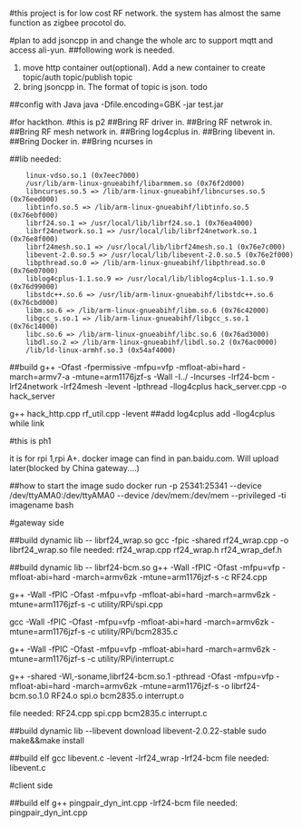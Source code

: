 #this project is for low cost RF network. the system has almost the same function as zigbee procotol do.

#plan to add jsoncpp in and change the whole arc to support mqtt and access ali-yun.
##following work is needed.
1. move http container out(optional). Add a new container to create topic/auth topic/publish topic
2. bring jsoncpp in. The format of topic is json. 
todo 

##config with Java
java -Dfile.encoding=GBK -jar test.jar

#for hackthon.
#this is p2
##Bring RF driver in.
##Bring RF netwrok in. 
##Bring RF mesh network in. 
##Bring log4cplus in. 
##Bring libevent in. 
##Bring Docker in. 
##Bring ncurses in

##lib needed:

        linux-vdso.so.1 (0x7eec7000)
        /usr/lib/arm-linux-gnueabihf/libarmmem.so (0x76f2d000)
        libncurses.so.5 => /lib/arm-linux-gnueabihf/libncurses.so.5 (0x76eed000)
        libtinfo.so.5 => /lib/arm-linux-gnueabihf/libtinfo.so.5 (0x76ebf000)
        librf24.so.1 => /usr/local/lib/librf24.so.1 (0x76ea4000)
        librf24network.so.1 => /usr/local/lib/librf24network.so.1 (0x76e8f000)
        librf24mesh.so.1 => /usr/local/lib/librf24mesh.so.1 (0x76e7c000)
        libevent-2.0.so.5 => /usr/local/lib/libevent-2.0.so.5 (0x76e2f000)
        libpthread.so.0 => /lib/arm-linux-gnueabihf/libpthread.so.0 (0x76e07000)
        liblog4cplus-1.1.so.9 => /usr/local/lib/liblog4cplus-1.1.so.9 (0x76d99000)
        libstdc++.so.6 => /usr/lib/arm-linux-gnueabihf/libstdc++.so.6 (0x76cbd000)
        libm.so.6 => /lib/arm-linux-gnueabihf/libm.so.6 (0x76c42000)
        libgcc_s.so.1 => /lib/arm-linux-gnueabihf/libgcc_s.so.1 (0x76c14000)
        libc.so.6 => /lib/arm-linux-gnueabihf/libc.so.6 (0x76ad3000)
        libdl.so.2 => /lib/arm-linux-gnueabihf/libdl.so.2 (0x76ac0000)
        /lib/ld-linux-armhf.so.3 (0x54af4000)

##build 
g++ -Ofast -fpermissive -mfpu=vfp -mfloat-abi=hard -march=armv7-a -mtune=arm1176jzf-s -Wall -I../ -lncurses -lrf24-bcm -lrf24network -lrf24mesh -levent -lpthread -llog4cplus hack_server.cpp -o hack_server

g++ hack_http.cpp rf_util.cpp -levent
##add log4cplus
add -llog4cplus while link

#this is ph1

it is for rpi 1,rpi A+. docker image can find in pan.baidu.com. Will upload later(blocked by China gateway....)

##how to start the image
sudo docker run -p 25341:25341 --device /dev/ttyAMA0:/dev/ttyAMA0 --device /dev/mem:/dev/mem --privileged -ti imagename bash

#gateway side


##build dynamic lib -- librf24_wrap.so 
gcc  -fpic   -shared  rf24_wrap.cpp -o librf24_wrap.so
file needed:
rf24_wrap.cpp  rf24_wrap.h rf24_wrap_def.h

##build dynamic lib -- librf24-bcm.so
g++ -Wall -fPIC -Ofast -mfpu=vfp -mfloat-abi=hard -march=armv6zk -mtune=arm1176jzf-s -c RF24.cpp

g++ -Wall -fPIC -Ofast -mfpu=vfp -mfloat-abi=hard -march=armv6zk -mtune=arm1176jzf-s -c utility/RPi/spi.cpp

gcc -Wall -fPIC -Ofast -mfpu=vfp -mfloat-abi=hard -march=armv6zk -mtune=arm1176jzf-s -c utility/RPi/bcm2835.c

g++ -Wall -fPIC -Ofast -mfpu=vfp -mfloat-abi=hard -march=armv6zk -mtune=arm1176jzf-s -c utility/RPi/interrupt.c

g++ -shared -Wl,-soname,librf24-bcm.so.1 -pthread -Ofast -mfpu=vfp -mfloat-abi=hard -march=armv6zk -mtune=arm1176jzf-s -o librf24-bcm.so.1.0 RF24.o spi.o bcm2835.o interrupt.o

file needed: RF24.cpp spi.cpp bcm2835.c interrupt.c

##build dynamic lib --libevent
download libevent-2.0.22-stable
sudo make&&make install

##build elf
gcc libevent.c -levent -lrf24_wrap -lrf24-bcm
file needed:
libevent.c

#client side

##build elf
g++ pingpair_dyn_int.cpp -lrf24-bcm
file needed:
pingpair_dyn_int.cpp



